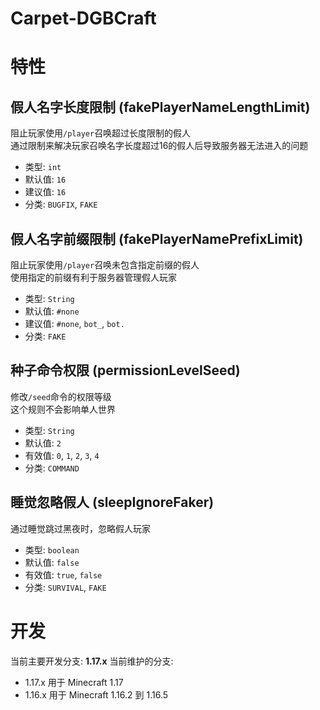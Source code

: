 # Carpet-DGBCraft

# 特性

## 假人名字长度限制 (fakePlayerNameLengthLimit)
阻止玩家使用`/player`召唤超过长度限制的假人  
通过限制来解决玩家召唤名字长度超过16的假人后导致服务器无法进入的问题
* 类型: `int`
* 默认值: `16`
* 建议值: `16`
* 分类: `BUGFIX`, `FAKE`

## 假人名字前缀限制 (fakePlayerNamePrefixLimit)
阻止玩家使用`/player`召唤未包含指定前缀的假人  
使用指定的前缀有利于服务器管理假人玩家
* 类型: `String`
* 默认值: `#none`
* 建议值: `#none`, `bot_`, `bot.`
* 分类: `FAKE`

## 种子命令权限 (permissionLevelSeed)
修改`/seed`命令的权限等级  
这个规则不会影响单人世界
* 类型: `String`
* 默认值: `2`
* 有效值: `0`, `1`, `2`, `3`, `4`
* 分类: `COMMAND`

## 睡觉忽略假人 (sleepIgnoreFaker)
通过睡觉跳过黑夜时，忽略假人玩家
* 类型: `boolean`
* 默认值: `false`
* 有效值: `true`, `false`
* 分类: `SURVIVAL`, `FAKE`

# 开发
当前主要开发分支: **1.17.x**
当前维护的分支: 
* 1.17.x 用于 Minecraft 1.17
* 1.16.x 用于 Minecraft 1.16.2 到 1.16.5
